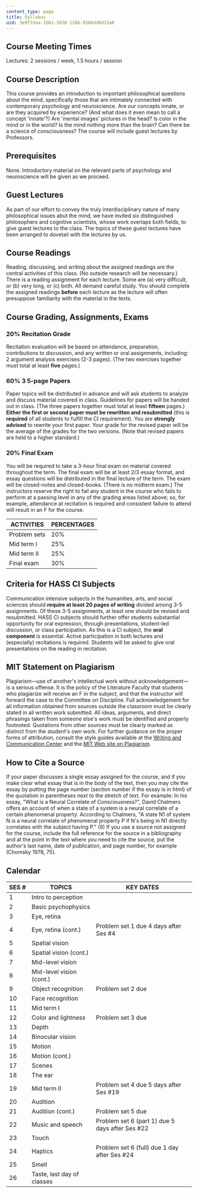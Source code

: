 ```yaml
---
content_type: page
title: Syllabus
uid: 3e9f33aa-1bb1-3830-1286-9366dd0d13a0
---
```


Course Meeting Times
--------------------

Lectures: 2 sessions / week, 1.5 hours / session

Course Description
------------------

This course provides an introduction to important philosophical questions about the mind, specifically those that are intimately connected with contemporary psychology and neuroscience. Are our concepts innate, or are they acquired by experience? (And what does it even mean to call a concept 'innate'?) Are 'mental images' pictures in the head? Is color in the mind or in the world? Is the mind nothing more than the brain? Can there be a science of consciousness? The course will include guest lectures by Professors.

Prerequisites
-------------

None. Introductory material on the relevant parts of psychology and neuroscience will be given as we proceed.

Guest Lectures
--------------

As part of our effort to convey the truly interdisciplinary nature of many philosophical issues abut the mind, we have invited six distinguished philosophers and cognitive scientists, whose work overlaps both fields, to give guest lectures to the class. The topics of these guest lectures have been arranged to dovetail with the lectures by us.

Course Readings
---------------

Reading, discussing, and writing about the assigned readings are the central activities of this class. (No outside research will be necessary.) There is a reading assignment for each lecture. Some are (a) very difficult, or (b) very long, or (c) both. All demand careful study. You should complete the assigned readings **before** each lecture as the lecture will often presuppose familiarity with the material in the texts.

Course Grading, Assignments, Exams
----------------------------------

### 20% Recitation Grade

Recitation evaluation will be based on attendance, preparation, contributions to discussion, and any written or oral assignments, including: 2 argument analysis exercises (2-3 pages). (The two exercises together must total at least **five** pages.)

### 60% 3 5-page Papers

Paper topics will be distributed in advance and will ask students to analyze and discuss material covered in class. Guidelines for papers will be handed out in class. (The three papers together must total at least **fifteen** pages.) **Either the first or second paper must be rewritten and resubmitted** (this is **required** of all students to fulfill the CI requirement). You are **strongly advised** to rewrite your first paper. Your grade for the revised paper will be the average of the grades for the two versions. (Note that revised papers are held to a higher standard.)

### 20% Final Exam

You will be required to take a 3-hour final exam on material covered throughout the term. The final exam will be at least 2/3 essay format, and essay questions will be distributed in the final lecture of the term. The exam will be closed-notes and closed-books. (There is no midterm exam.) The instructors reserve the right to fail any student in the course who fails to perform at a passing level in any of the grading areas listed above; so, for example, attendance at recitation is required and consistent failure to attend will result in an F for the course.

| ACTIVITIES | PERCENTAGES |
| --- | --- |
| Problem sets | 20% |
| Mid term I | 25% |
| Mid term II | 25% |
| Final exam | 30% 

Criteria for HASS CI Subjects
-----------------------------

Communication intensive subjects in the humanities, arts, and social sciences should **require at least 20 pages of writing** divided among 3-5 assignments. Of these 3-5 assignments, at least one should be revised and resubmitted. HASS CI subjects should further offer students substantial opportunity for oral expression, through presentations, student-led discussion, or class participation. As this is a CI subject, the **oral component** is essential. Active participation in both lectures and (especially) recitations is required. Students will be asked to give oral presentations on the reading in recitation.

MIT Statement on Plagiarism
---------------------------

Plagiarism—use of another's intellectual work without acknowledgement—is a serious offense. It is the policy of the Literature Faculty that students who plagiarize will receive an F in the subject, and that the instructor will forward the case to the Committee on Discipline. Full acknowledgement for all information obtained from sources outside the classroom must be clearly stated in all written work submitted. All ideas, arguments, and direct phrasings taken from someone else's work must be identified and properly footnoted. Quotations from other sources must be clearly marked as distinct from the student's own work. For further guidance on the proper forms of attribution, consult the style guides available at the [Writing and Communication Center](http://cmsw.mit.edu/writing-and-communication-center/) and the [MIT Web site on Plagiarism](http://cmsw.mit.edu/writing-and-communication-center/avoiding-plagiarism/).

How to Cite a Source
--------------------

If your paper discusses a single essay assigned for the course, and if you make clear what essay that is in the body of the text, then you may cite the essay by putting the page number (section number if the essay is in html) of the quotation in parentheses next to the stretch of text. For example: In his essay, "What is a Neural Correlate of Consciousness?", David Chalmers offers an account of when a state of a system is a neural correlate of a certain phenomenal property. According to Chalmers, "A state N1 of system N is a neural correlate of phenomenal property P if N's being in N1 directly correlates with the subject having P." (9) If you use a source not assigned for the course, include the full reference for the source in a bibliography and at the point in the text where you need to cite the source, put the author's last name, date of publication, and page number, for example (Chomsky 1978, 75).

Calendar
--------

| SES # | TOPICS | KEY DATES |
| --- | --- | --- |
| 1 | Intro to perception | &nbsp; |
| 2 | Basic psychophysics | &nbsp; |
| 3 | Eye, retina | &nbsp; |
| 4 | Eye, retina (cont.) | Problem set 1 due 4 days after Ses #4 |
| 5 | Spatial vision | &nbsp; |
| 6 | Spatial vision (cont.) | &nbsp; |
| 7 | Mid-level vision | &nbsp; |
| 8 | Mid-level vision (cont.) | &nbsp; |
| 9 | Object recognition | Problem set 2 due |
| 10 | Face recognition | &nbsp; |
| 11 | Mid term I | &nbsp; |
| 12 | Color and lightness | Problem set 3 due |
| 13 | Depth | &nbsp; |
| 14 | Binocular vision | &nbsp; |
| 15 | Motion | &nbsp; |
| 16 | Motion (cont.) | &nbsp; |
| 17 | Scenes | &nbsp; |
| 18 | The ear | &nbsp; |
| 19 | Mid term II | Problem set 4 due 5 days after Ses #19 |
| 20 | Audition | &nbsp; |
| 21 | Audition (cont.) | Problem set 5 due |
| 22 | Music and speech | Problem set 6 (part 1) due 5 days after Ses #22 |
| 23 | Touch | &nbsp; |
| 24 | Haptics | Problem set 6 (full) due 1 day after Ses #24 |
| 25 | Smell | &nbsp; |
| 26 | Taste, last day of classes |